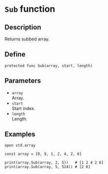 # ``Sub`` function

## Description
Returns subbed array.

## Define
```
protected func Sub(array, start, length)
```

## Parameters
+ ``array`` <br>
Array.
+ ``start`` <br>
Start index.
+ ``length`` <br>
Length.

## Examples
```
open std.array

const array = [0, 9, 1, 2, 4, 2, 6]

print(array.Sub(array, 2, 5))   # [1 2 4 2 6]
print(array.Sub(array, 5, 524)) # [2 6]
```
